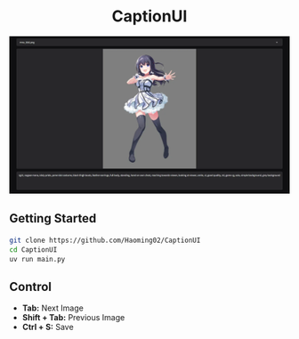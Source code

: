 <h1 align="center">CaptionUI</h1>

<p align="center">
<img src="./ui.webp" width=512>
</p>

## Getting Started

```bash
git clone https://github.com/Haoming02/CaptionUI
cd CaptionUI
uv run main.py
```

## Control
- **Tab:** Next Image
- **Shift + Tab:** Previous Image
- **Ctrl + S:** Save
